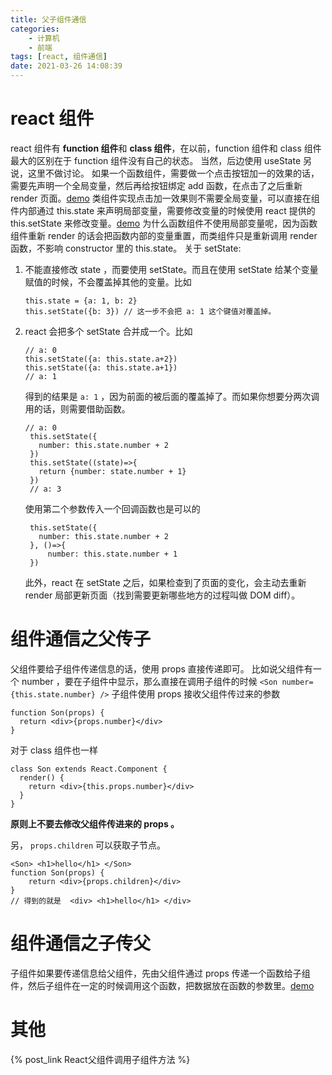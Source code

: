 ```yaml
---
title: 父子组件通信
categories:
    - 计算机
    - 前端
tags: [react, 组件通信]
date: 2021-03-26 14:08:39
---
```


# react 组件

react 组件有 **function 组件**和 **class 组件**，在以前，function 组件和 class 组件最大的区别在于 function 组件没有自己的状态。
当然，后边使用 useState 另说，这里不做讨论。
如果一个函数组件，需要做一个点击按钮加一的效果的话，需要先声明一个全局变量，然后再给按钮绑定 add 函数，在点击了之后重新 render 页面。[demo](https://codesandbox.io/s/winter-https-mkiw8?file=/src/index.js)
类组件实现点击加一效果则不需要全局变量，可以直接在组件内部通过 this.state 来声明局部变量，需要修改变量的时候使用 react 提供的 this.setState 来修改变量。[demo](https://codesandbox.io/s/class-component-b2s72?file=/src/index.js)
为什么函数组件不使用局部变量呢，因为函数组件重新 render 的话会把函数内部的变量重置，而类组件只是重新调用 render 函数，不影响 constructor 里的 this.state。
关于 setState:

1. 不能直接修改 state ，而要使用 setState。而且在使用 setState 给某个变量赋值的时候，不会覆盖掉其他的变量。比如
    ```
    this.state = {a: 1, b: 2}
    this.setState({b: 3}) // 这一步不会把 a: 1 这个键值对覆盖掉。
    ```
2. react 会把多个 setState 合并成一个。比如
    ```
    // a: 0
    this.setState({a: this.state.a+2})
    this.setState({a: this.state.a+1})
    // a: 1
    ```
    得到的结果是 `a: 1` ，因为前面的被后面的覆盖掉了。而如果你想要分两次调用的话，则需要借助函数。
    ```
    // a: 0
     this.setState({
       number: this.state.number + 2
     })
     this.setState((state)=>{
       return {number: state.number + 1}
     })
     // a: 3
    ```
    使用第二个参数传入一个回调函数也是可以的
    ```
     this.setState({
       number: this.state.number + 2
     }, ()=>{
         number: this.state.number + 1
     })
    ```
    此外，react 在 setState 之后，如果检查到了页面的变化，会主动去重新 render 局部更新页面（找到需要更新哪些地方的过程叫做 DOM diff）。

# 组件通信之父传子

父组件要给子组件传递信息的话，使用 props 直接传递即可。
比如说父组件有一个 number ，要在子组件中显示，那么直接在调用子组件的时候 `<Son number={this.state.number} />`
子组件使用 props 接收父组件传过来的参数

```
function Son(props) {
  return <div>{props.number}</div>
}
```

对于 class 组件也一样

```
class Son extends React.Component {
  render() {
    return <div>{this.props.number}</div>
  }
}
```

**原则上不要去修改父组件传进来的 props 。**

另， `props.children` 可以获取子节点。

```
<Son> <h1>hello</h1> </Son>
function Son(props) {
    return <div>{props.children}</div>
}
// 得到的就是  <div> <h1>hello</h1> </div>
```

# 组件通信之子传父

子组件如果要传递信息给父组件，先由父组件通过 props 传递一个函数给子组件，然后子组件在一定的时候调用这个函数，把数据放在函数的参数里。[demo](https://codesandbox.io/s/click-add-n-v9e9h?file=/src/index.js)

# 其他

{% post_link React父组件调用子组件方法 %}
